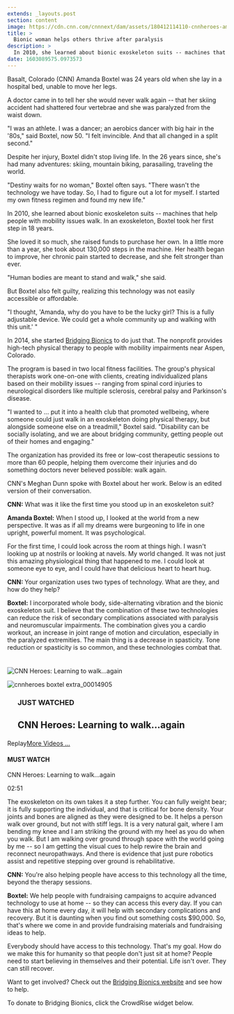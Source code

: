 ```yaml
--- 
extends: _layouts.post 
section: content 
image: https://cdn.cnn.com/cnnnext/dam/assets/180412114110-cnnheroes-amanda-boxtel-exoskeleton-super-tease.jpg 
title: > 
  Bionic woman helps others thrive after paralysis 
description: > 
  In 2010, she learned about bionic exoskeleton suits -- machines that help people with mobility issues walk.In an exoskeleton, Boxtel took her first step in 18 years."In 2014, she started Bridging Bionics to do just that.I believe that the combination of these two technologies can reduce the risk of secondary complications associated with paralysis and neuromuscular impairments.It helps a person walk over ground, but not with stiff legs. 
date: 1603089575.0973573 
--- 
```

<div><p>Basalt, Colorado (CNN) Amanda Boxtel was 24 years old when she lay in a hospital bed, unable to move her legs.</p><p class="zn-body__paragraph speakable">A doctor came in to tell her she would never walk again -- that her skiing accident had shattered four vertebrae and she was paralyzed from the waist down. </p><p class="zn-body__paragraph speakable">"I was an athlete. I was a dancer; an aerobics dancer with big hair in the '80s," said Boxtel, now 50. "I felt invincible. And that all changed in a split second." </p><p class="zn-body__paragraph">Despite her injury, Boxtel didn't stop living life. In the 26 years since, she's had many adventures: skiing, mountain biking, parasailing, traveling the world. </p><p class="zn-body__paragraph">"Destiny waits for no woman," Boxtel often says. "There wasn't the technology we have today. So, I had to figure out a lot for myself. I started my own fitness regimen and found my new life." </p><p class="zn-body__paragraph">In 2010, she learned about bionic exoskeleton suits -- machines that help people with mobility issues walk. In an exoskeleton, Boxtel took her first step in 18 years. </p><p class="zn-body__paragraph">She loved it so much, she raised funds to purchase her own. In a little more than a year, she took about 130,000 steps in the machine. Her health began to improve, her chronic pain started to decrease, and she felt stronger than ever. </p><p class="zn-body__paragraph">"Human bodies are meant to stand and walk," she said. </p><p class="zn-body__paragraph">But Boxtel also felt guilty, realizing this technology was not easily accessible or affordable.</p><p class="zn-body__paragraph">"I thought, 'Amanda, why do you have to be the lucky girl? This is a fully adjustable device. We could get a whole community up and walking with this unit.' "</p><a></a><p>In 2014, she started <a href="http://bridgingbionics.org/" target="_blank">Bridging Bionics</a> to do just that. The nonprofit provides high-tech physical therapy to people with mobility impairments near Aspen, Colorado.</p><p class="zn-body__paragraph">The program is based in two local fitness facilities. The group's physical therapists work one-on-one with clients, creating individualized plans based on their mobility issues -- ranging from spinal cord injuries to neurological disorders like multiple sclerosis, cerebral palsy and Parkinson's disease.</p><p class="zn-body__paragraph">"I wanted to ... put it into a health club that promoted wellbeing, where someone could just walk in an exoskeleton doing physical therapy, but alongside someone else on a treadmill," Boxtel said. "Disability can be socially isolating, and we are about bridging community, getting people out of their homes and engaging."</p><p class="zn-body__paragraph">The organization has provided its free or low-cost therapeutic sessions to more than 60 people, helping them overcome their injuries and do something doctors never believed possible: walk again. </p><p class="zn-body__paragraph">CNN's Meghan Dunn spoke with Boxtel about her work. Below is an edited version of their conversation.</p><p class="zn-body__paragraph"><strong>CNN:</strong> What was it like the first time you stood up in an exoskeleton suit? </p><p class="zn-body__paragraph"><strong>Amanda Boxtel:</strong> When I stood up, I looked at the world from a new perspective. It was as if all my dreams were burgeoning to life in one upright, powerful moment. It was psychological. </p><p class="zn-body__paragraph">For the first time, I could look across the room at things high. I wasn't looking up at nostrils or looking at navels. My world changed. It was not just this amazing physiological thing that happened to me. I could look at someone eye to eye, and I could have that delicious heart to heart hug.</p><p class="zn-body__paragraph"><strong>CNN: </strong>Your organization uses two types of technology. What are they, and how do they help?</p><p class="zn-body__paragraph"><strong>Boxtel:</strong> I incorporated whole body, side-alternating vibration and the bionic exoskeleton suit. I believe that the combination of these two technologies can reduce the risk of secondary complications associated with paralysis and neuromuscular impairments. The combination gives you a cardio workout, an increase in joint range of motion and circulation, especially in the paralyzed extremities. The main thing is a decrease in spasticity.  Tone reduction or spasticity is so common, and these technologies combat that.</p><img class="media__image media__image--responsive" alt="CNN Heroes: Learning to walk...again" src="data:image/gif;base64,R0lGODlhEAAJAJEAAAAAAP///////wAAACH5BAEAAAIALAAAAAAQAAkAAAIKlI+py+0Po5yUFQA7"><p class="img__preloader"></p><img alt="CNN Heroes: Learning to walk...again" class="media__image" src="//cdn.cnn.com/cnnnext/dam/assets/180412131354-cnnheroes-boxtel-extra-00014905-large-169.jpg"><p id="spinner_body-text_25" class="video-red-spinner"></p><img alt="cnnheroes boxtel extra_00014905" class="media__image" src="//cdn.cnn.com/cnnnext/dam/assets/180412131354-cnnheroes-boxtel-extra-00014905-large-169.jpg"><a class="el__video__replay-button-wrapper" href="" title="Click to watch this video"><p class="js-el__video__replay-button el__video__replay-button"></p></a><ul class="cn cn-list-hierarchical-xs cn--idx-0"><h3 class="cd__headline-title">JUST WATCHED</h3><h2 class="cd__headline"><p class="cd__headline-text js-cd__headline-text">CNN Heroes: Learning to walk...again</p></h2></ul><a class="js-video__end-slate__replay"><p class="video__end-slate__replay-icon cnn-icon"></p></a><a class="js-video__end-slate__replay-text video__end-slate__replay-text">Replay</a><a href="/videos" class="video__end-slate__replay-text">More Videos ...</a><h4 class="video__end-slate__tertiary-title">MUST WATCH</h4><p class="js-video__end-slate__carousel video__end-slate__carousel"></p><p id="body-text_25" class="media__video--responsive "></p><p class="metadata__source"></p><p class="media__caption el__storyelement__title"><p class="el__storyelement__header">CNN Heroes: Learning to walk...again</p> <p class="el__storyelement__gray">02:51</p></p><p class="zn-body__paragraph">The exoskeleton on its own takes it a step further. You can fully weight bear; it is fully supporting the individual, and that is critical for bone density. Your joints and bones are aligned as they were designed to be. It helps a person walk over ground, but not with stiff legs. It is a very natural gait, where I am bending my knee and I am striking the ground with my heel as you do when you walk. But I am walking over ground through space with the world going by me -- so I am getting the visual cues to help rewire the brain and reconnect neuropathways. And there is evidence that just pure robotics assist and repetitive stepping over ground is rehabilitative.  </p><p class="zn-body__paragraph"><strong>CNN:</strong> You're also helping people have access to this technology all the time, beyond the therapy sessions.</p><p class="zn-body__paragraph"><strong>Boxtel:</strong> We help people with fundraising campaigns to acquire advanced technology to use at home -- so they can access this every day. If you can have this at home every day, it will help with secondary complications and recovery. But it is daunting when you find out something costs $90,000. So, that's where we come in and provide fundraising materials and fundraising ideas to help. </p><p class="zn-body__paragraph">Everybody should have access to this technology. That's my goal. How do we make this for humanity so that people don't just sit at home? People need to start believing in themselves and their potential. Life isn't over. They can still recover.</p><p></p><ul class="cn cn-list-hierarchical-xs cn--idx-31 cn-zoneAdContainer"></ul><a></a><p>Want to get involved? Check out the <a href="http://bridgingbionics.org/" target="_blank">Bridging Bionics website</a> and see how to help.</p><p class="zn-body__paragraph">To donate to Bridging Bionics, click the CrowdRise widget below.</p></div>